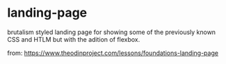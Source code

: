 # landing-page
brutalism styled landing page for showing some of the previously known CSS and HTLM but with the adition of flexbox.

from: https://www.theodinproject.com/lessons/foundations-landing-page